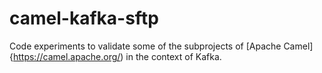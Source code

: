 # camel-kafka-sftp

Code experiments to validate some of the subprojects of [Apache Camel]{https://camel.apache.org/) in the context of Kafka.
